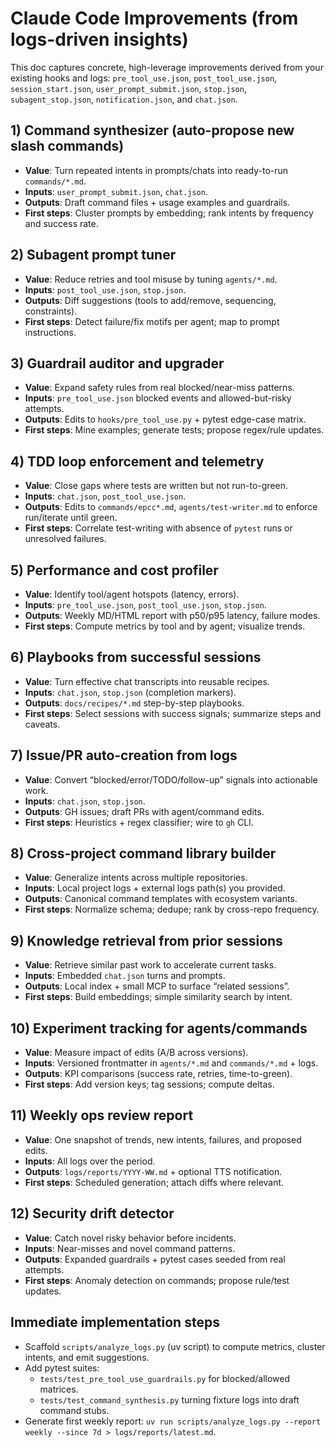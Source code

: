 # Claude Code Improvements (from logs-driven insights)

This doc captures concrete, high-leverage improvements derived from your existing hooks and logs: `pre_tool_use.json`, `post_tool_use.json`, `session_start.json`, `user_prompt_submit.json`, `stop.json`, `subagent_stop.json`, `notification.json`, and `chat.json`.

## 1) Command synthesizer (auto-propose new slash commands)

- **Value**: Turn repeated intents in prompts/chats into ready-to-run `commands/*.md`.
- **Inputs**: `user_prompt_submit.json`, `chat.json`.
- **Outputs**: Draft command files + usage examples and guardrails.
- **First steps**: Cluster prompts by embedding; rank intents by frequency and success rate.

## 2) Subagent prompt tuner

- **Value**: Reduce retries and tool misuse by tuning `agents/*.md`.
- **Inputs**: `post_tool_use.json`, `stop.json`.
- **Outputs**: Diff suggestions (tools to add/remove, sequencing, constraints).
- **First steps**: Detect failure/fix motifs per agent; map to prompt instructions.

## 3) Guardrail auditor and upgrader

- **Value**: Expand safety rules from real blocked/near-miss patterns.
- **Inputs**: `pre_tool_use.json` blocked events and allowed-but-risky attempts.
- **Outputs**: Edits to `hooks/pre_tool_use.py` + pytest edge-case matrix.
- **First steps**: Mine examples; generate tests; propose regex/rule updates.

## 4) TDD loop enforcement and telemetry

- **Value**: Close gaps where tests are written but not run-to-green.
- **Inputs**: `chat.json`, `post_tool_use.json`.
- **Outputs**: Edits to `commands/epcc*.md`, `agents/test-writer.md` to enforce run/iterate until green.
- **First steps**: Correlate test-writing with absence of `pytest` runs or unresolved failures.

## 5) Performance and cost profiler

- **Value**: Identify tool/agent hotspots (latency, errors).
- **Inputs**: `pre_tool_use.json`, `post_tool_use.json`, `stop.json`.
- **Outputs**: Weekly MD/HTML report with p50/p95 latency, failure modes.
- **First steps**: Compute metrics by tool and by agent; visualize trends.

## 6) Playbooks from successful sessions

- **Value**: Turn effective chat transcripts into reusable recipes.
- **Inputs**: `chat.json`, `stop.json` (completion markers).
- **Outputs**: `docs/recipes/*.md` step-by-step playbooks.
- **First steps**: Select sessions with success signals; summarize steps and caveats.

## 7) Issue/PR auto-creation from logs

- **Value**: Convert “blocked/error/TODO/follow-up” signals into actionable work.
- **Inputs**: `chat.json`, `stop.json`.
- **Outputs**: GH issues; draft PRs with agent/command edits.
- **First steps**: Heuristics + regex classifier; wire to `gh` CLI.

## 8) Cross-project command library builder

- **Value**: Generalize intents across multiple repositories.
- **Inputs**: Local project logs + external logs path(s) you provided.
- **Outputs**: Canonical command templates with ecosystem variants.
- **First steps**: Normalize schema; dedupe; rank by cross-repo frequency.

## 9) Knowledge retrieval from prior sessions

- **Value**: Retrieve similar past work to accelerate current tasks.
- **Inputs**: Embedded `chat.json` turns and prompts.
- **Outputs**: Local index + small MCP to surface “related sessions”.
- **First steps**: Build embeddings; simple similarity search by intent.

## 10) Experiment tracking for agents/commands

- **Value**: Measure impact of edits (A/B across versions).
- **Inputs**: Versioned frontmatter in `agents/*.md` and `commands/*.md` + logs.
- **Outputs**: KPI comparisons (success rate, retries, time-to-green).
- **First steps**: Add version keys; tag sessions; compute deltas.

## 11) Weekly ops review report

- **Value**: One snapshot of trends, new intents, failures, and proposed edits.
- **Inputs**: All logs over the period.
- **Outputs**: `logs/reports/YYYY-WW.md` + optional TTS notification.
- **First steps**: Scheduled generation; attach diffs where relevant.

## 12) Security drift detector

- **Value**: Catch novel risky behavior before incidents.
- **Inputs**: Near-misses and novel command patterns.
- **Outputs**: Expanded guardrails + pytest cases seeded from real attempts.
- **First steps**: Anomaly detection on commands; propose rule/test updates.

## Immediate implementation steps

- Scaffold `scripts/analyze_logs.py` (uv script) to compute metrics, cluster intents, and emit suggestions.
- Add pytest suites:
  - `tests/test_pre_tool_use_guardrails.py` for blocked/allowed matrices.
  - `tests/test_command_synthesis.py` turning fixture logs into draft command stubs.
- Generate first weekly report: `uv run scripts/analyze_logs.py --report weekly --since 7d > logs/reports/latest.md`.
